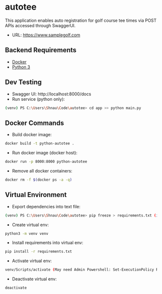 # autotee

This application enables auto registration for golf course tee times via POST APIs accessed through SwaggerUI.
* URL: https://www.samplegolf.com

## Backend Requirements

* [Docker](https://www.docker.com/)
* [Python 3](https://www.python.org/downloads/)

## Dev Testing

* Swagger UI: http://localhost:8000/docs
* Run service (python only):
```bash
(venv) PS C:\Users\Shnau\Code\autotee> cd app >> python main.py
```

## Docker Commands

* Build docker image: 
```bash
docker build -t python-autotee .
```

* Run docker image (docker host): 
```bash
docker run -p 8000:8000 python-autotee 
```

* Remove all docker containers: 
```bash
docker rm -f $(docker ps -a -q)
```

## Virtual Environment

* Export dependencies into text file:
```bash
(venv) PS C:\Users\Shnau\Code\autotee> pip freeze > requirements.txt (install into venv first)
```

* Create virtual env:
```bash
python3 -m venv venv
```

* Install requirements into virtual env:
```bash
pip install -r requirements.txt
```

* Activate virtual env:
```bash
venv/Scripts/activate (May need Admin Powershell: Set-ExecutionPolicy RemoteSigned)
```

* Deactivate virtual env:
```bash
deactivate
```
